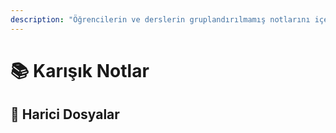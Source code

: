 ```yaml
---
description: "Öğrencilerin ve derslerin gruplandırılmamış notlarını içerir \U0001F4DA (yani karışık kuruşuk \U0001F974)"
---
```


# 📚 Karışık Notlar

## 📂 Harici Dosyalar

